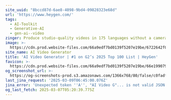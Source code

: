 ```yaml
---
site_uuid: "8bccd87d-6ae8-4098-9bd4-09828323e68d"
url: 'https://www.heygen.com/'
tags:
  - AI-Toolkit
  - Generative-AI
  - gen-ai--video
zinger: Produce studio-quality videos in 175 languages without a camera or crew.
image: >-
  https://cdn.prod.website-files.com/66a9edf7bd0139f5207e19be/6722642f01b5171be0920f3f_HeyGen_AI-Video_Generator-Platform.png
site_name: AI Video Generator
title: 'AI Video Generator | #1 on G2’s 2025 Top 100 List | HeyGen'
favicon: >-
  https://cdn.prod.website-files.com/66a9edf7bd0139f5207e19be/66e1990792d6eb444aa7dccc_HeyGenFavicon-1%20(1)%201.svg
og_screenshot_url: >-
  https://og-screenshots-prod.s3.amazonaws.com/1366x768/80/false/c0fadff54acb974981c2160509946bb429736ff7bee1b8892218f022386d33b8.jpeg
last_jina_request: '2025-03-09T06:45:00.076Z'
jina_error: 'Unexpected token ''A'', "AI Video G"... is not valid JSON'
og_last_fetch: 2025-03-07T05:20:39.775Z
---
```


